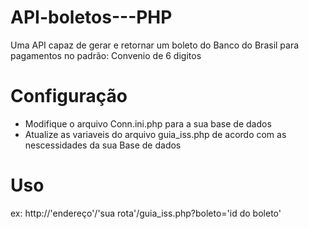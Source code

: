 # API-boletos---PHP
Uma API capaz de  gerar e retornar um boleto do Banco do Brasil para pagamentos no padrão: Convenio de 6 digitos 

# Configuração
- Modifique o arquivo Conn.ini.php para a sua base de dados
- Atualize as variaveis do arquivo guia_iss.php de acordo com as nescessidades da sua Base de dados

# Uso
ex: http://'endereço'/'sua rota'/guia_iss.php?boleto='id do boleto'

